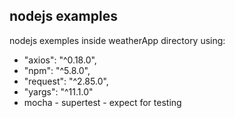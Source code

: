 ## nodejs examples

nodejs exemples inside weatherApp directory using:
- "axios": "^0.18.0",
- "npm": "^5.8.0",
- "request": "^2.85.0",
- "yargs": "^11.1.0"
- mocha - supertest - expect for testing